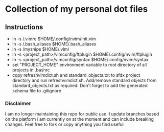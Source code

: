 # Collection of my personal dot files

## Instructions

- ln -s <project path>/.vimrc \$HOME/.config/nvim/init.vim
- ln -s <project path>/.bash_aliases \$HOME/.bash_aliases
- ln -s <project path>/mysnips \$HOME/.vim/
- ln -s <project_path>/vimconfig/ftplugin \$HOME/.config/nvim/ftplugin
- ln -s <project_path>/vimconfig/syntax \$HOME/.config/nvim/syntax
- set "PROJECT_HOME" environment variable to root directory of all projects in .bashrc
- copy refreshvimdict.sh and standard_objects.txt to sfdx project directory and run refreshvimdict.sh. Add/remove standard objects from standard_objects.txt as required. Don't forget to add the generated schema file to .gitignore

### Disclaimer

I am no longer maintaining this repo for public use. I update branches based on the platform i am currently on at the moment and can include breaking changes. Feel free to fork or copy anything you find useful
